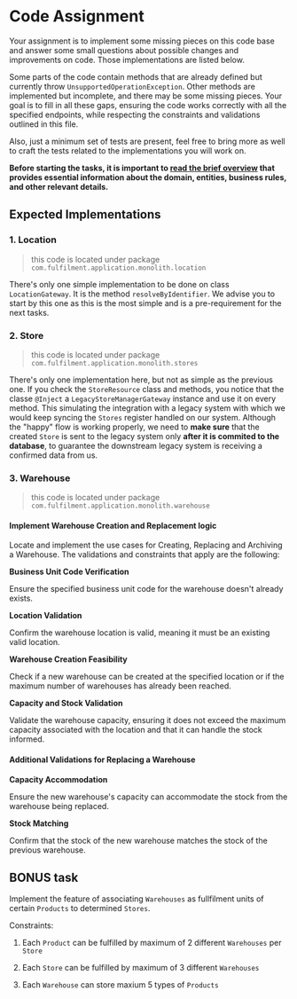 # Code Assignment

Your assignment is to implement some missing pieces on this code base and answer some small questions about possible changes and improvements on code. Those implementations are listed below.

Some parts of the code contain methods that are already defined but currently throw `UnsupportedOperationException`. Other methods are implemented but incomplete, and there may be some missing pieces. Your goal is to fill in all these gaps, ensuring the code works correctly with all the specified endpoints, while respecting the constraints and validations outlined in this file.

Also, just a minimum set of tests are present, feel free to bring more as well to craft the tests related to the implementations you will work on.

**Before starting the tasks, it is important to [read the brief overview](BRIEFING.md) that provides essential information about the domain, entities, business rules, and other relevant details.**

## Expected Implementations

### 1. Location

> this code is located under package `com.fulfilment.application.monolith.location`

There's only one simple implementation to be done on class `LocationGateway`. It is the method `resolveByIdentifier`. We advise you to start by this one as this is the most simple and is a pre-requirement for the next tasks.

### 2. Store

> this code is located under package `com.fulfilment.application.monolith.stores`

There's only one implementation here, but not as simple as the previous one. If you check the `StoreResource` class and methods, you notice that the classe `@Inject` a `LegacyStoreManagerGateway` instance and use it on every method. This simulating the integration with a legacy system with which we would keep syncing the `Stores` register handled on our system. Although the "happy" flow is working properly, we need to **make sure** that the created `Store` is sent to the legacy system only **after it is commited to the database**, to guarantee the downstream legacy system is receiving a confirmed data from us.

### 3. Warehouse

> this code is located under package `com.fulfilment.application.monolith.warehouse`

#### Implement Warehouse Creation and Replacement logic

Locate and implement the use cases for Creating, Replacing and Archiving a Warehouse. The validations and constraints that apply are the following:

**Business Unit Code Verification**

Ensure the specified business unit code for the warehouse doesn't already exists.

**Location Validation**

Confirm the warehouse location is valid, meaning it must be an existing valid location.

**Warehouse Creation Feasibility**

Check if a new warehouse can be created at the specified location or if the maximum number of warehouses has already been reached.

**Capacity and Stock Validation** 

Validate the warehouse capacity, ensuring it does not exceed the maximum capacity associated with the location and that it can handle the stock informed.

#### Additional Validations for Replacing a Warehouse

**Capacity Accommodation**

Ensure the new warehouse's capacity can accommodate the stock from the warehouse being replaced.

**Stock Matching**

Confirm that the stock of the new warehouse matches the stock of the previous warehouse.

## BONUS task

Implement the feature of associating `Warehouses` as fullfilment units of certain `Products` to determined `Stores`.

Constraints:

1. Each `Product` can be fulfilled by maximum of 2 different `Warehouses` per `Store`

2. Each `Store` can be fulfilled by maximum of 3 different `Warehouses`

3. Each `Warehouse` can store maxium 5 types of `Products`